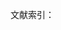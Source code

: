 文献索引：

[^1]: 参见:《解释学问题的普遍性》. 伽达默尔, 夏镇平, 宋建平. 《哲学解释学》. 上海译文出版社, 1994.第17页
[^2]: 加西亚·马尔克斯, 门多萨, 等. 番石榴飘香[M]. 三联书店, 1987. 第104页
[^3]: 刘勰. 文心雕龙· 知音[J]. 人民文学出版社, 1958.
[^4]:  转引自: 孙振华. 《从发生认识论的结构与建构看文艺欣赏》.《文艺研究新方法论文集》. 第263页
[^5]: 林一民. 西方现代文论[J]. 团结出版社. 1990. 第287页
[^6]: 马克思, 丕坤. 1844 年经济学哲学手稿[M]. 人民出版社, 1985. 第108-109页。